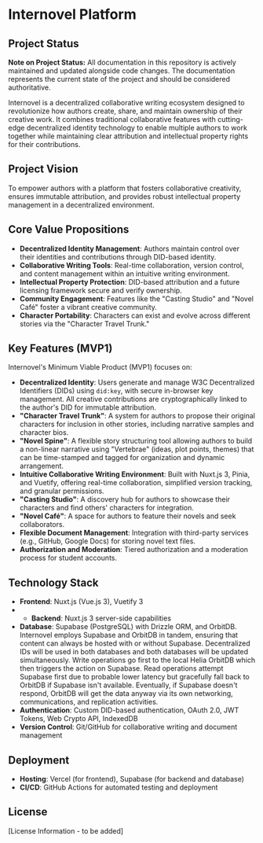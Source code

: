 # Internovel Platform

## Project Status

**Note on Project Status:** All documentation in this repository is actively maintained and updated alongside code changes. The documentation represents the current state of the project and should be considered authoritative.

Internovel is a decentralized collaborative writing ecosystem designed to revolutionize how authors create, share, and maintain ownership of their creative work. It combines traditional collaborative features with cutting-edge decentralized identity technology to enable multiple authors to work together while maintaining clear attribution and intellectual property rights for their contributions.

## Project Vision

To empower authors with a platform that fosters collaborative creativity, ensures immutable attribution, and provides robust intellectual property management in a decentralized environment.

## Core Value Propositions

*   **Decentralized Identity Management**: Authors maintain control over their identities and contributions through DID-based identity.
*   **Collaborative Writing Tools**: Real-time collaboration, version control, and content management within an intuitive writing environment.
*   **Intellectual Property Protection**: DID-based attribution and a future licensing framework secure and verify ownership.
*   **Community Engagement**: Features like the "Casting Studio" and "Novel Café" foster a vibrant creative community.
*   **Character Portability**: Characters can exist and evolve across different stories via the "Character Travel Trunk."

## Key Features (MVP1)

Internovel's Minimum Viable Product (MVP1) focuses on:

*   **Decentralized Identity**: Users generate and manage W3C Decentralized Identifiers (DIDs) using `did:key`, with secure in-browser key management. All creative contributions are cryptographically linked to the author's DID for immutable attribution.
*   **"Character Travel Trunk"**: A system for authors to propose their original characters for inclusion in other stories, including narrative samples and character bios.
*   **"Novel Spine"**: A flexible story structuring tool allowing authors to build a non-linear narrative using "Vertebrae" (ideas, plot points, themes) that can be time-stamped and tagged for organization and dynamic arrangement.
*   **Intuitive Collaborative Writing Environment**: Built with Nuxt.js 3, Pinia, and Vuetify, offering real-time collaboration, simplified version tracking, and granular permissions.
*   **"Casting Studio"**: A discovery hub for authors to showcase their characters and find others' characters for integration.
*   **"Novel Café"**: A space for authors to feature their novels and seek collaborators.
*   **Flexible Document Management**: Integration with third-party services (e.g., GitHub, Google Docs) for storing novel text files.
*   **Authorization and Moderation**: Tiered authorization and a moderation process for student accounts.

## Technology Stack

*   **Frontend**: Nuxt.js (Vue.js 3), Vuetify 3
*  - **Backend**: Nuxt.js 3 server-side capabilities
*   **Database**: Supabase (PostgreSQL) with Drizzle ORM, and OrbitDB. Internovel employs Supabase and OrbitDB in tandem, ensuring that content can always be hosted with or without Supabase. Decentralized IDs will be used in both databases and both databases will be updated simultaneously. Write operations go first to the local Helia OrbitDB which then triggers the action on Supabase. Read operations attempt Supabase first due to probable lower latency but gracefully fall back to OrbitDB if Supabase isn't available. Eventually, if Supabase doesn't respond, OrbitDB will get the data anyway via its own networking, communications, and replication activities.
*   **Authentication**: Custom DID-based authentication, OAuth 2.0, JWT Tokens, Web Crypto API, IndexedDB
*   **Version Control**: Git/GitHub for collaborative writing and document management

## Deployment

*   **Hosting**: Vercel (for frontend), Supabase (for backend and database)
*   **CI/CD**: GitHub Actions for automated testing and deployment



## License

[License Information - to be added]